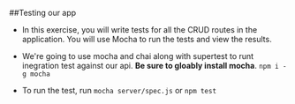 ##Testing our app

* In this exercise, you will write tests for all the CRUD routes in the application. You will use Mocha to run the tests and view the results.

* We're going to use mocha and chai along with supertest to runt inegration test against our api. **Be sure to gloably install mocha**. `npm i -g mocha` 

* To run the test, run `mocha server/spec.js` or `npm test`